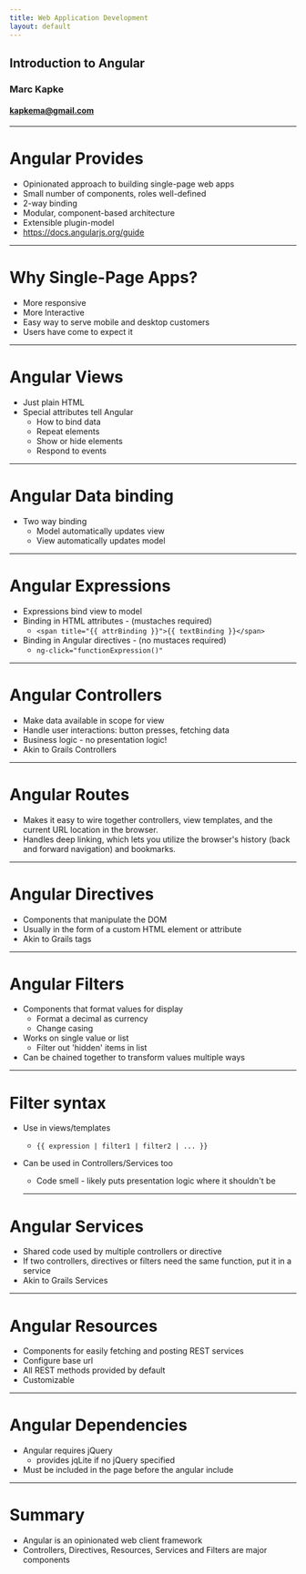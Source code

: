 ```yaml
---
title: Web Application Development
layout: default
---
```


## Introduction to Angular

### Marc Kapke

#### kapkema@gmail.com
---

# Angular Provides
- Opinionated approach to building single-page web apps
- Small number of components, roles well-defined
- 2-way binding
- Modular, component-based architecture
- Extensible plugin-model
- https://docs.angularjs.org/guide

---

# Why Single-Page Apps?
- More responsive
- More Interactive
- Easy way to serve mobile and desktop customers
- Users have come to expect it

---

# Angular Views
- Just plain HTML
- Special attributes tell Angular
  - How to bind data
  - Repeat elements
  - Show or hide elements
  - Respond to events

---

# Angular Data binding
- Two way binding
  - Model automatically updates view
  - View automatically updates model

---

# Angular Expressions
- Expressions bind view to model
- Binding in HTML attributes - (mustaches required)
  - `<span title="{{ attrBinding }}">{{ textBinding }}</span>`
- Binding in Angular directives - (no mustaces required)
  -  `ng-click="functionExpression()"`

---

# Angular Controllers
- Make data available in scope for view
- Handle user interactions: button presses, fetching data
- Business logic - no presentation logic!
- Akin to Grails Controllers

---

# Angular Routes
- Makes it easy to wire together controllers, view templates, and the current URL location in the browser.
- Handles deep linking, which lets you utilize the browser's history (back and forward navigation) and bookmarks.

---

# Angular Directives
- Components that manipulate the DOM
- Usually in the form of a custom HTML element or attribute
- Akin to Grails tags

---

# Angular Filters
- Components that format values for display
  - Format a decimal as currency
  - Change casing
- Works on single value or list
  - Filter out 'hidden' items in list
- Can be chained together to transform values multiple ways

---

# Filter syntax
- Use in views/templates
  - `{{ expression | filter1 | filter2 | ... }}`
- Can be used in Controllers/Services too
  - Code smell - likely puts presentation logic where it shouldn't be

  ---

# Angular Services
- Shared code used by multiple controllers or directive
- If two controllers, directives or filters need the same function, put it in a service
- Akin to Grails Services

---

# Angular Resources
- Components for easily fetching and posting REST services
- Configure base url
- All REST methods provided by default
- Customizable

---
# Angular Dependencies
- Angular requires jQuery
  - provides jqLite if no jQuery specified
- Must be included in the page before the angular include

---
# Summary
- Angular is an opinionated web client framework
- Controllers, Directives, Resources, Services and Filters are major components
